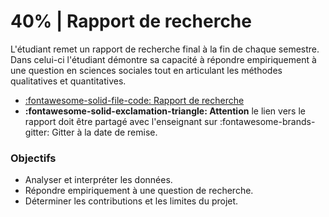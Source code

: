 # 40% | Rapport de recherche

L'étudiant remet un rapport de recherche final à la fin de chaque semestre. Dans celui-ci l'étudiant démontre sa capacité à répondre empiriquement à une question en sciences sociales tout en articulant les méthodes qualitatives et quantitatives.


- [:fontawesome-solid-file-code: Rapport de recherche](https://colab.research.google.com/github/mickaeltemporao/mdss-materials/blob/main/rapport-de-recherche.ipynb)
- **:fontawesome-solid-exclamation-triangle: Attention** le lien vers le rapport doit être partagé avec l'enseignant sur :fontawesome-brands-gitter: Gitter à la date de remise.

### Objectifs
- Analyser et interpréter les données.
- Répondre empiriquement à une question de recherche.
- Déterminer les contributions et les limites du projet.


